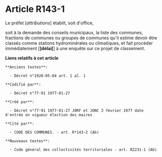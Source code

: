 # Article R143-1

Le préfet [*attributions*] établit, soit d'office,

soit à la demande des conseils municipaux, la liste des communes, fractions de communes ou groupes de communes qu'il estime
devoir être classés comme stations hydrominérales ou climatiques, et fait procéder immédiatement [**]délai[**] à une enquête
sur ce projet de classement.

**Liens relatifs à cet article**

	**Anciens textes**:

	  - Décret n°1920-05-04 art. 1 al. 1

	**Codifié par**:

	  - Décret n°77-91 1977-01-27

	**Créé par**:

	  - Décret n°77-91 1977-01-27 JORF et JONC 3 février 1977 date d'entrée en vigueur élection des maires

	**Cité par**:

	  - CODE DES COMMUNES. - art. R*143-2 (Ab)

	**Nouveaux textes**:

	  - Code général des collectivités territoriales - art. R2231-1 (Ab)
